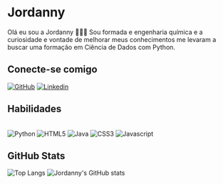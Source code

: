 # Jordanny

Olá eu sou a Jordanny 🙋🏽‍♀️ Sou formada e engenharia química e a curiosidade e vontade de melhorar meus conhecimentos me levaram a buscar uma formação em Ciência de Dados com Python. 

## Conecte-se comigo

[![GitHub](https://img.shields.io/badge/GitHub-100000?style=for-the-badge&logo=github&logoColor=white)](https://github.com/jordannym)
[![Linkedin](https://img.shields.io/badge/LinkedIn-000?style=for-the-badge&logo=linkedin&logoColor=white)](https://www.linkedin.com/in/jordanny-alves-mizukoshi/)

## Habilidades

<div style="display: inline_block"><br/>
    <img align alt="Python" src="https://img.shields.io/badge/Python-000?style=for-the-badge&logo=python">
    <img align alt="HTML5" src="https://img.shields.io/badge/HTML5-000?style=for-the-badge&logo=html5">
    <img align alt="Java" src="https://img.shields.io/badge/Java-000?style=for-the-badge&logo=java">
    <img align alt="CSS3" src="https://img.shields.io/badge/CSS3-000?style=for-the-badge&logo=css3&logoColor=264CE4">
    <img align alt="Javascript" src="https://img.shields.io/badge/JavaScript-000?style=for-the-badge&logo=javascript">
</div>

## GitHub Stats

![Top Langs](https://github-readme-stats.vercel.app/api/top-langs/?username=jordannym&layout=compact&theme=dracula)
![Jordanny's GitHub stats](https://github-readme-stats.vercel.app/api?username=jordannym&show_icons=true&theme=dracula)
